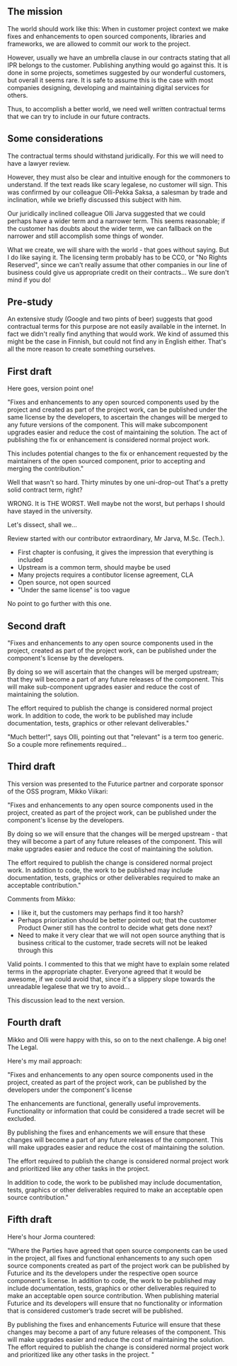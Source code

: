 The mission
-----------

The world should work like this: When in customer project context we make fixes and enhancements to open sourced components, libraries and frameworks, we are allowed to commit our work to the project.
 
However, usually we have an umbrella clause in our contracts stating that all IPR belongs to the customer. Publishing anything would go against this. It is done in some projects, sometimes suggested by our wonderful customers, but overall it seems rare. It is safe to assume this is the case with most companies designing, developing and maintaining digital services for others. 
 
Thus, to accomplish a better world, we need well written contractual terms that we can try to include in our future contracts. 

Some considerations
-------------------
 
The contractual terms should withstand juridically. For this we will need to have a lawyer review. 

However, they must also be clear and intuitive enough for the commoners to understand. If the text reads like scary legalese, no customer will sign. This was confirmed by our colleague Olli-Pekka Saksa, a salesman by trade and inclination, while we briefly discussed this subject with him.

Our juridically inclined colleague Olli Jarva suggested that we could perhaps have a wider term and a narrower term. This seems reasonable; if the customer has doubts about the wider term, we can fallback on the narrower and still accomplish some things of wonder. 

What we create, we will share with the world - that goes without saying. But I do like saying it. The licensing term probably has to be CC0, or "No Rights Reserved", since we can't really assume that other companies in our line of business could give us appropriate credit on their contracts... We sure don't mind if you do!

Pre-study
---------
 
An extensive study (Google and two pints of beer) suggests that good contractual terms for this purpose are not easily available in the internet. In fact we didn't really find anything that would work. We kind of assumed this might be the case in Finnish, but could not find any in English either. That's all the more reason to create something ourselves. 

First draft
-----------

Here goes, version point one!

"Fixes and enhancements to any open sourced components used by the project and created as part of the project work, can be published under the same license by the developers, to ascertain the changes will be merged to any future versions of the component. This will make subcomponent upgrades easier and reduce the cost of maintaining the solution. The act of publishing the fix or enhancement is considered normal project work. 

This includes potential changes to the fix or enhancement requested by the maintainers of the open sourced component, prior to accepting and merging the contribution."

Well that wasn't so hard. Thirty minutes by one uni-drop-out That's a pretty solid contract term, right? 

WRONG. It is THE WORST. Well maybe not the worst, but perhaps I should have stayed in the university. 

Let's dissect, shall we...

Review started with our contributor extraordinary, Mr Jarva, M.Sc. (Tech.).

* First chapter is confusing, it gives the impression that everything is included
* Upstream is a common term, should maybe be used
* Many projects requires a contibutor license agreement, CLA
* Open source, not open sourced
* "Under the same license" is too vague

No point to go further with this one. 

Second draft
------------

"Fixes and enhancements to any open source components used in the project, created as part of the project work, can be published under the component's license by the developers.

By doing so we will ascertain that the changes will be merged upstream; that they will become a part of any future releases of the component. This will make sub-component upgrades easier and reduce the cost of maintaining the solution.

The effort required to publish the change is considered normal project work. In addition to code, the work to be published may include documentation, tests, graphics or other relevant deliverables."

"Much better!", says Olli, pointing out that "relevant" is a term too generic. So a couple more refinements required...

Third draft
-----------

This version was presented to the Futurice partner and corporate sponsor of the OSS program, Mikko Viikari:

"Fixes and enhancements to any open source components used in the project, created as part of the project work, can be published under the component's license by the developers.

By doing so we will ensure that the changes will be merged upstream - that they will become a part of any future releases of the component. This will make upgrades easier and reduce the cost of maintaining the solution. 

The effort required to publish the change is considered normal project work. In addition to code, the work to be published may include documentation, tests, graphics or other deliverables required to make an acceptable contribution."

Comments from Mikko:

* I like it, but the customers may perhaps find it too harsh? 
* Perhaps priorization should be better pointed out; that the customer Product Owner still has the control to decide what gets done next? 
* Need to make it very clear that we will not open source anything that is business critical to the customer, trade secrets will not be leaked through this

Valid points. I commented to this that we might have to explain some related terms in the appropriate chapter. Everyone agreed that it would be awesome, if we could avoid that, since it's a slippery slope towards the unreadable legalese that we try to avoid...

This discussion lead to the next version.

Fourth draft
------------

Mikko and Olli were happy with this, so on to the next challenge. A big one! The Legal. 

Here's my mail approach:

"Fixes and enhancements to any open source components used in the project, created as part of the project work, can be published by the developers under the component's license 

The enhancements are functional, generally useful improvements. Functionality or information that could be considered a trade secret will be excluded.

By publishing the fixes and enhancements we will ensure that these changes will become a part of any future releases of the component. This will make upgrades easier and reduce the cost of maintaining the solution. 

The effort required to publish the change is considered normal project work and prioritized like any other tasks in the project. 

In addition to code, the work to be published may include documentation, tests, graphics or other deliverables required to make an acceptable open source contribution."

Fifth draft
-----------

Here's hour Jorma countered:

"Where the Parties have agreed that open source components can be used in the project, all fixes and functional enhancements to any such open source components created as part of the project work can be published by Futurice and its the developers under the respective open source component's license. In addition to code, the work to be published may include documentation, tests, graphics or other deliverables required to make an acceptable open source contribution. When publishing material Futurice and its developers will ensure that no functionality or information that is considered customer’s trade secret will be published.

By publishing the fixes and enhancements Futurice will ensure that these changes may become a part of any future releases of the component. This will make upgrades easier and reduce the cost of maintaining the solution. The effort required to publish the change is considered normal project work and prioritized like any other tasks in the project. "















